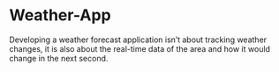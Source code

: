 # Weather-App
Developing a weather forecast application isn’t about tracking weather changes, it is also about the real-time data of the area and how it would change in the next second.
